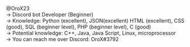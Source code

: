 @OroX23<br>
-> Discord bot Developer (Beginner)<br>
-> Knowledge: Python (excellent), JSON(excellent) HTML (excellent), CSS (good), SQL (beginner level), PHP (beginner level), C (good)<br>
-> Potential knowledge: C++, Java, Java Script, Linux, microprocessor<br>
-> You can reach me over Discord: OroX#3792

<!---
OroX23/OroX23 is a ✨ special ✨ repository because its `README.md` (this file) appears on your GitHub profile.
You can click the Preview link to take a look at your changes.
--->
